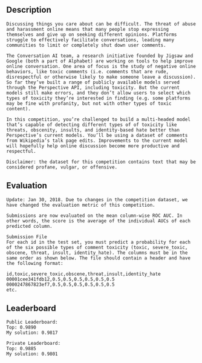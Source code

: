## Description

    Discussing things you care about can be difficult. The threat of abuse and harassment online means that many people stop expressing themselves and give up on seeking different opinions. Platforms struggle to effectively facilitate conversations, leading many communities to limit or completely shut down user comments.

    The Conversation AI team, a research initiative founded by Jigsaw and Google (both a part of Alphabet) are working on tools to help improve online conversation. One area of focus is the study of negative online behaviors, like toxic comments (i.e. comments that are rude, disrespectful or otherwise likely to make someone leave a discussion). So far they’ve built a range of publicly available models served through the Perspective API, including toxicity. But the current models still make errors, and they don’t allow users to select which types of toxicity they’re interested in finding (e.g. some platforms may be fine with profanity, but not with other types of toxic content).

    In this competition, you’re challenged to build a multi-headed model that’s capable of detecting different types of of toxicity like threats, obscenity, insults, and identity-based hate better than Perspective’s current models. You’ll be using a dataset of comments from Wikipedia’s talk page edits. Improvements to the current model will hopefully help online discussion become more productive and respectful.

    Disclaimer: the dataset for this competition contains text that may be considered profane, vulgar, or offensive.


## Evaluation

    Update: Jan 30, 2018. Due to changes in the competition dataset, we have changed the evaluation metric of this competition.

    Submissions are now evaluated on the mean column-wise ROC AUC. In other words, the score is the average of the individual AUCs of each predicted column.

    Submission File
    For each id in the test set, you must predict a probability for each of the six possible types of comment toxicity (toxic, severe_toxic, obscene, threat, insult, identity_hate). The columns must be in the same order as shown below. The file should contain a header and have the following format:

    id,toxic,severe_toxic,obscene,threat,insult,identity_hate
    00001cee341fdb12,0.5,0.5,0.5,0.5,0.5,0.5
    0000247867823ef7,0.5,0.5,0.5,0.5,0.5,0.5
    etc.


## Leaderboard


    Public Leaderboard:
    Top: 0.9890
    My solution: 0.9817

    Private Leaderboard:
    Top: 0.9885
    My solution: 0.9801
